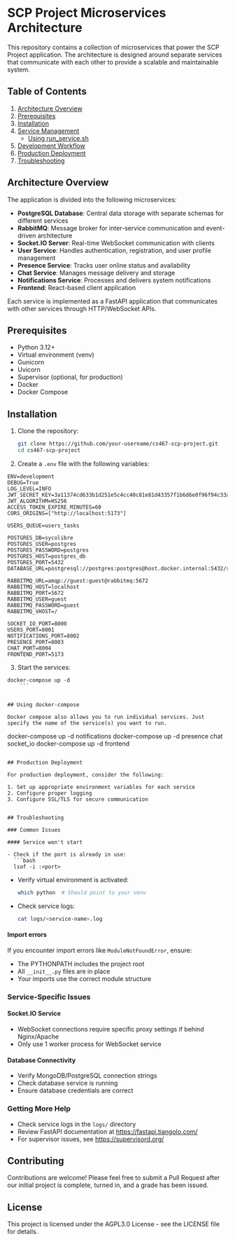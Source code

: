 # SCP Project Microservices Architecture

This repository contains a collection of microservices that power the SCP Project application. The architecture is designed around separate services that communicate with each other to provide a scalable and maintainable system.

## Table of Contents

1. [Architecture Overview](#architecture-overview)
2. [Prerequisites](#prerequisites)
3. [Installation](#installation)
4. [Service Management](#service-management)
   - [Using run_service.sh](#using-run_service.sh)
5. [Development Workflow](#development-workflow)
6. [Production Deployment](#production-deployment)
7. [Troubleshooting](#troubleshooting)

## Architecture Overview

The application is divided into the following microservices:

- **PostgreSQL Database**: Central data storage with separate schemas for different services
- **RabbitMQ**: Message broker for inter-service communication and event-driven architecture
- **Socket.IO Server**: Real-time WebSocket communication with clients
- **User Service**: Handles authentication, registration, and user profile management
- **Presence Service**: Tracks user online status and availability
- **Chat Service**: Manages message delivery and storage
- **Notifications Service**: Processes and delivers system notifications
- **Frontend**: React-based client application

Each service is implemented as a FastAPI application that communicates with other services through HTTP/WebSocket APIs.

## Prerequisites

- Python 3.12+
- Virtual environment (venv)
- Gunicorn
- Uvicorn
- Supervisor (optional, for production)
- Docker
- Docker Compose

## Installation

1. Clone the repository:
   ```bash
   git clone https://github.com/your-username/cs467-scp-project.git
   cd cs467-scp-project
   ```
2. Create a `.env` file with the following variables:
  ```
  ENV=development
  DEBUG=True
  LOG_LEVEL=INFO
  JWT_SECRET_KEY=3a11374cd633b1d251e5c4cc40c81e81d43357f1b6d6e0f96f94c33a4cc0439d
  JWT_ALGORITHM=HS256
  ACCESS_TOKEN_EXPIRE_MINUTES=60
  CORS_ORIGINS=["http://localhost:5173"]
  
  USERS_QUEUE=users_tasks
  
  POSTGRES_DB=sycolibre
  POSTGRES_USER=postgres
  POSTGRES_PASSWORD=postgres
  POSTGRES_HOST=postgres_db
  POSTGRES_PORT=5432
  DATABASE_URL=postgresql://postgres:postgres@host.docker.internal:5432/sycolibre
  
  RABBITMQ_URL=amqp://guest:guest@rabbitmq:5672
  RABBITMQ_HOST=localhost
  RABBITMQ_PORT=5672
  RABBITMQ_USER=guest
  RABBITMQ_PASSWORD=guest
  RABBITMQ_VHOST=/
  
  SOCKET_IO_PORT=8000
  USERS_PORT=8001
  NOTIFICATIONS_PORT=8002
  PRESENCE_PORT=8003
  CHAT_PORT=8004
  FRONTEND_PORT=5173
  ```

3. Start the services:
  ```
  docker-compose up -d
      ```


## Using docker-compose

Docker compose also allows you to run individual services. Just specify the name of the service(s) you want to run.
```
docker-compose up -d notifications
docker-compose up -d presence chat socket_io
docker-compose up -d frontend
```

## Production Deployment

For production deployment, consider the following:

1. Set up appropriate environment variables for each service
2. Configure proper logging
3. Configure SSL/TLS for secure communication


## Troubleshooting

### Common Issues

#### Service won't start

- Check if the port is already in use:
  ```bash
  lsof -i :<port>
  ```

- Verify virtual environment is activated:
  ```bash
  which python  # Should point to your venv
  ```

- Check service logs:
  ```bash
  cat logs/<service-name>.log
  ```


#### Import errors

If you encounter import errors like `ModuleNotFoundError`, ensure:
- The PYTHONPATH includes the project root
- All `__init__.py` files are in place
- Your imports use the correct module structure

### Service-Specific Issues

#### Socket.IO Service

- WebSocket connections require specific proxy settings if behind Nginx/Apache
- Only use 1 worker process for WebSocket service

#### Database Connectivity

- Verify MongoDB/PostgreSQL connection strings
- Check database service is running
- Ensure database credentials are correct

### Getting More Help

- Check service logs in the `logs/` directory
- Review FastAPI documentation at https://fastapi.tiangolo.com/
- For supervisor issues, see https://supervisord.org/

## Contributing

Contributions are welcome! Please feel free to submit a Pull Request after our initial project is complete, turned in, and a grade has been issued.

## License

This project is licensed under the AGPL3.0 License - see the LICENSE file for details.